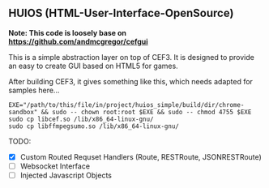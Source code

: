## HUIOS (HTML-User-Interface-OpenSource)

**Note: This code is loosely base on https://github.com/andmcgregor/cefgui**

This is a simple abstraction layer on top of CEF3. It is designed to provide an easy to create
GUI based on HTML5 for games.

After building CEF3, it gives something like this, which needs adapted for samples here...
```
EXE="/path/to/this/file/in/project/huios_simple/build/dir/chrome-sandbox" && sudo -- chown root:root $EXE && sudo -- chmod 4755 $EXE
sudo cp libcef.so /lib/x86_64-linux-gnu/
sudo cp libffmpegsumo.so /lib/x86_64-linux-gnu/
```

TODO:
- [x] Custom Routed Requset Handlers (Route, RESTRoute, JSONRESTRoute)
- [ ] Websocket Interface
- [ ] Injected Javascript Objects
